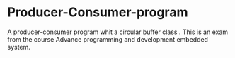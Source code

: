 # Producer-Consumer-program
A producer-consumer program whit a circular buffer class . This is an exam from the course Advance programming and development embedded system.


